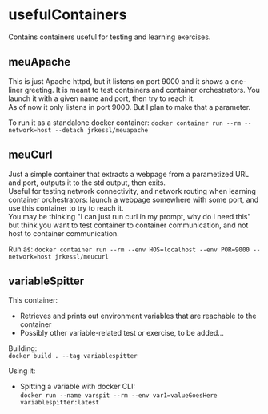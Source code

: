 # usefulContainers
Contains containers useful for testing and learning exercises.

## meuApache
This is just Apache httpd, but it listens on port 9000 and it shows a one-liner greeting. It is meant to test containers and container orchestrators. You launch it with a given name and port, then try to reach it.  
As of now it only listens in port 9000. But I plan to make that a parameter.    
  
To run it as a standalone docker container: `docker container run --rm --network=host --detach jrkessl/meuapache`  
  
## meuCurl
Just a simple container that extracts a webpage from a parametized URL and port, outputs it to the std output, then exits.  
Useful for testing network connectivity, and network routing when learning container orchestrators: launch a webpage somewhere with some port, and use this container to try to reach it.   
You may be thinking "I can just run curl in my prompt, why do I need this" but think you want to test container to container communication, and not host to container communication.  

Run as: `docker container run --rm --env HOS=localhost --env POR=9000 --network=host jrkessl/meucurl`
  
## variableSpitter  
This container:  
 - Retrieves and prints out environment variables that are reachable to the container  
 - Possibly other variable-related test or exercise, to be added...  
  
Building:  
`docker build . --tag variablespitter`  
  
Using it:   
 - Spitting a variable with docker CLI:  
`docker run --name varspit --rm --env var1=valueGoesHere variablespitter:latest`  


